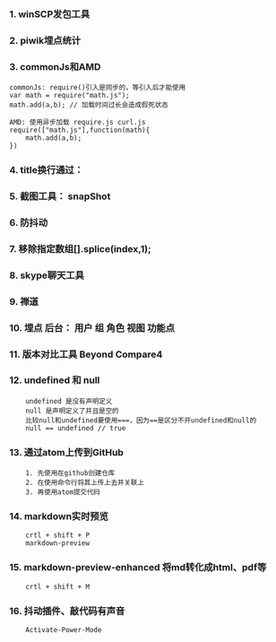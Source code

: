 ###  1. winSCP发包工具

### 2. piwik埋点统计

### 3. commonJs和AMD
	commonJs: require()引入是同步的，等引入后才能使用
	var math = require("math.js");
	math.add(a,b); // 加载时间过长会造成假死状态

	AMD: 使用异步加载 require.js curl.js
	require(["math.js"],function(math){
		math.add(a,b);
	})

### 4. title换行通过：  &#10;

### 5. 截图工具： snapShot

### 6. 防抖动

### 7. 移除指定数组[].splice(index,1);

### 8. skype聊天工具

### 9. 禅道

### 10. 埋点  后台： 用户  组  角色  视图  功能点

### 11. 版本对比工具 Beyond Compare4

### 12. undefined 和 null  
		undefined 是没有声明定义
		null 是声明定义了并且是空的
		比较null和undefined要使用===，因为==是区分不开undefined和null的
		null == undefined // true

### 13. 通过atom上传到GitHub
		1. 先使用在github创建仓库
		2. 在使用命令行将其上传上去并关联上
		3. 再使用atom提交代码

### 14. markdown实时预览
		crtl + shift + P
		markdown-preview

### 15. markdown-preview-enhanced 将md转化成html、pdf等
		crtl + shift + M

### 16. 抖动插件、敲代码有声音
		Activate-Power-Mode
